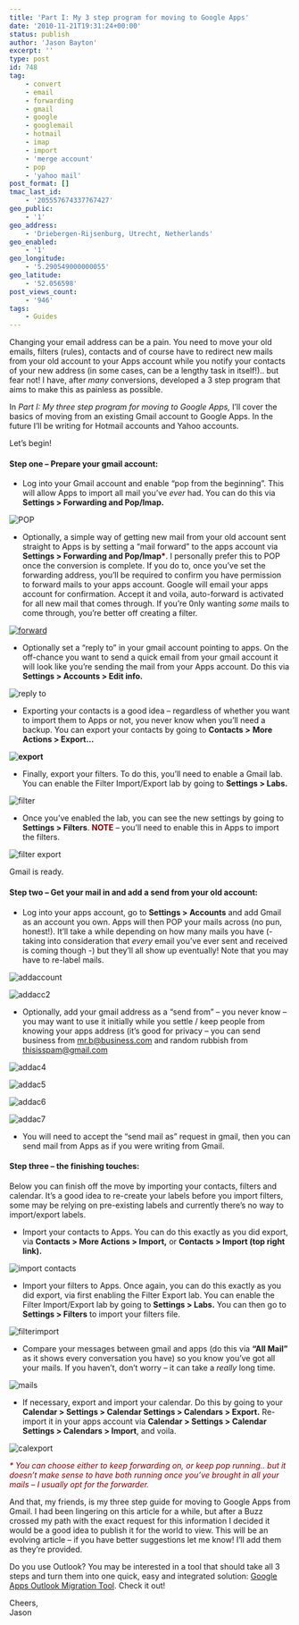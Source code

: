 ```yaml
---
title: 'Part I: My 3 step program for moving to Google Apps'
date: '2010-11-21T19:31:24+00:00'
status: publish
author: 'Jason Bayton'
excerpt: ''
type: post
id: 748
tag:
    - convert
    - email
    - forwarding
    - gmail
    - google
    - googlemail
    - hotmail
    - imap
    - import
    - 'merge account'
    - pop
    - 'yahoo mail'
post_format: []
tmac_last_id:
    - '205557674337767427'
geo_public:
    - '1'
geo_address:
    - 'Driebergen-Rijsenburg, Utrecht, Netherlands'
geo_enabled:
    - '1'
geo_longitude:
    - '5.290549000000055'
geo_latitude:
    - '52.056598'
post_views_count:
    - '946'
tags:
    - Guides
---
```

Changing your email address can be a pain. You need to move your old emails, filters (rules), contacts and of course have to redirect new mails from your old account to your Apps account while you notify your contacts of your new address (in some cases, can be a lengthy task in itself!).. but fear not! I have, after *many* conversions, developed a 3 step program that aims to make this as painless as possible.

In *Part I: My three step program for moving to Google Apps,* I’ll cover the basics of moving from an existing Gmail account to Google Apps. In the future I’ll be writing for Hotmail accounts and Yahoo accounts.

Let’s begin!

#### Step one – Prepare your gmail account:

- Log into your Gmail account and enable “pop from the beginning”. This will allow Apps to import all mail you’ve *ever* had. You can do this via **Settings &gt; Forwarding and Pop/Imap.**

![](https://r2_worker.bayton.workers.dev/uploads/2010/11/screenshot.93.png "POP")

- Optionally, a simple way of getting new mail from your old account sent straight to Apps is by setting a “mail forward” to the apps account via **Settings &gt; Forwarding and Pop/Imap<span style="color: #800000;">\*</span>**. I personally prefer this to POP once the conversion is complete. If you do to, once you’ve set the forwarding address, you’ll be required to confirm you have permission to forward mails to your apps account. Google will email your apps account for confirmation. Accept it and voila, auto-forward is activated for all new mail that comes through. If you’re 0nly wanting *some* mails to come through, you’re better off creating a filter.

[![](https://r2_worker.bayton.workers.dev/uploads/2010/11/screenshot.94.png "forward")](https://r2_worker.bayton.workers.dev/uploads/2010/11/screenshot.94.png)

- Optionally set a “reply to” in your gmail account pointing to apps. On the off-chance you want to send a quick email from your gmail account it will look like you’re sending the mail from your Apps account. Do this via **Settings &gt; Accounts &gt; Edit info.**

![](https://r2_worker.bayton.workers.dev/uploads/2010/11/screenshot.95.png "reply to")

- Exporting your contacts is a good idea – regardless of whether you want to import them to Apps or not, you never know when you’ll need a backup. You can export your contacts by going to **Contacts &gt;** **More Actions &gt; Export…**

**![](https://r2_worker.bayton.workers.dev/uploads/2010/11/screenshot.96.png "export")**

- Finally, export your filters. To do this, you’ll need to enable a Gmail lab. You can enable the Filter Import/Export lab by going to **Settings &gt; Labs.**

![](https://r2_worker.bayton.workers.dev/uploads/2010/11/screenshot.97.png "filter")

- Once you’ve enabled the lab, you can see the new settings by going to **Settings &gt; Filters**. **<span style="color: #800000;">NOTE</span>** – you’ll need to enable this in Apps to import the filters.

![](https://r2_worker.bayton.workers.dev/uploads/2010/11/screenshot.98.png "filter export")

Gmail is ready.

#### Step two – Get your mail in and add a send from your old account:

- Log into your apps account, go to **Settings &gt; Accounts** and add Gmail as an account you own. Apps will then POP your mails across (no pun, honest!). It’ll take a while depending on how many mails you have (- taking into consideration that *every* email you’ve ever sent and received is coming though -) but they’ll all show up eventually! Note that you may have to re-label mails.

![](https://r2_worker.bayton.workers.dev/uploads/2010/11/screenshot.99.png "addaccount")

![](https://r2_worker.bayton.workers.dev/uploads/2010/11/screenshot.100.png "addacc2")

- Optionally, add your gmail address as a “send from” – you never know – you may want to use it initially while you settle / keep people from knowing your apps address (it’s good for privacy – you can send business from mr.b@business.com and random rubbish from thisisspam@gmail.com

![](https://r2_worker.bayton.workers.dev/uploads/2010/11/screenshot.102.png "addac4")

![](https://r2_worker.bayton.workers.dev/uploads/2010/11/screenshot.103.png "addac5")

![](https://r2_worker.bayton.workers.dev/uploads/2010/11/screenshot.104.png "addac6")

![](https://r2_worker.bayton.workers.dev/uploads/2010/11/screenshot.105.png "addac7")

- You will need to accept the “send mail as” request in gmail, then you can send mail from Apps as if you were writing from Gmail.

#### Step three – the finishing touches:

Below you can finish off the move by importing your contacts, filters and calendar. It’s a good idea to re-create your labels before you import filters, some may be relying on pre-existing labels and currently there’s no way to import/export labels.

- Import your contacts to Apps. You can do this exactly as you did export, via **Contacts &gt; More Actions &gt; Import,** or **Contacts &gt; Import (top right link).**

![](https://r2_worker.bayton.workers.dev/uploads/2010/11/screenshot.106.png "import contacts")

- Import your filters to Apps. Once again, you can do this exactly as you did export, via first enabling the Filter Export lab. You can enable the Filter Import/Export lab by going to **Settings &gt; Labs.** You can then go to **Settings &gt; Filters** to import your filters file.

![](https://r2_worker.bayton.workers.dev/uploads/2010/11/screenshot.107.png "filterimport")

- Compare your messages between gmail and apps (do this via **“All Mail”** as it shows every conversation you have) so you know you’ve got all your mails. If you haven’t, don’t worry – it can take a *really* long time.

![](https://r2_worker.bayton.workers.dev/uploads/2010/11/screenshot.108.png "mails")

- If necessary, export and import your calendar. Do this by going to your **Calendar &gt; Settings &gt; Calendar Settings &gt; Calendars &gt; Export.** Re-import it in your apps account via **Calendar &gt; Settings &gt; Calendar Settings &gt; Calendars &gt; Import**, and voila.

![](https://r2_worker.bayton.workers.dev/uploads/2010/11/screenshot.109.png "calexport")

<span style="color: #800000;">*\* You can choose either to keep forwarding on, or keep pop running.. but it doesn’t make sense to have both running once you’ve brought in all your mails – I usually opt for the forwarder.*</span>

And that, my friends, is my three step guide for moving to Google Apps from Gmail. I had been lingering on this article for a while, but after a Buzz crossed my path with the exact request for this information I decided it would be a good idea to publish it for the world to view. This will be an evolving article – if you have better suggestions let me know! I’ll add them as they’re provided.

Do you use Outlook? You may be interested in a tool that should take all 3 steps and turn them into one quick, easy and integrated solution: [Google Apps Outlook Migration Tool](http://tools.google.com/dlpage/outlookmigration). Check it out!

Cheers,  
Jason